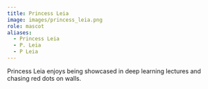 ```yaml
---
title: Princess Leia
image: images/princess_leia.png
role: mascot
aliases:
  - Princess Leia
  - P. Leia
  - P Leia
---
```


Princess Leia enjoys being showcased in deep learning lectures and chasing red dots on walls.
